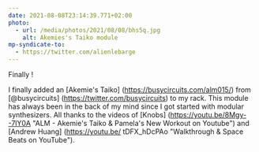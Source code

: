 ```yaml
---
date: 2021-08-08T23:14:39.771+02:00
photo:
  - url: /media/photos/2021/08/08/bhs5q.jpg
    alt: Akemies's Taiko module
mp-syndicate-to:
  - https://twitter.com/alienlebarge
---
```

Finally !

I finally added an [Akemie's Taiko] (https://busycircuits.com/alm015/) from [@busycircuits] (https://twitter.com/busycircuits) to my rack. This module has always been in the back of my mind since I got started with modular synthesizers. All thanks to the videos of [Knobs] (https://youtu.be/8Mgy--7lY0A "ALM - Akemie's Taiko & Pamela's New Workout on Youtube") and [Andrew Huang] (https://youtu.be/ tDFX_hDcPAo "Walkthrough & Space Beats on YouTube").
